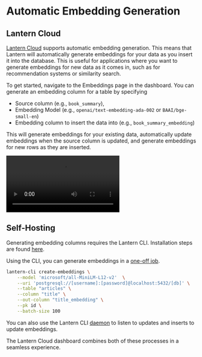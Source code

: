 # Automatic Embedding Generation

## Lantern Cloud

[Lantern Cloud](/) supports automatic embedding generation. This means that Lantern will automatically generate embeddings for your data as you insert it into the database. This is useful for applications where you want to generate embeddings for new data as it comes in, such as for recommendation systems or similarity search.

To get started, navigate to the Embeddings page in the dashboard. You can generate an embedding column for a table by specifying

- Source column (e.g., `book_summary`),
- Embedding Model (e.g., `openai/text-embedding-ada-002` or `BAAI/bge-small-en`)
- Embedding column to insert the data into (e.g., `book_summary_embedding`)

This will generate embeddings for your existing data, automatically update embeddings when the source column is updated, and generate embeddings for new rows as they are inserted.

![Automatic Embedding generation](https://lantern.dev/videos/vector.mp4)

## Self-Hosting

Generating embedding columns requires the Lantern CLI. Installation steps are found [here](/docs/lantern-cli/install).

Using the CLI, you can generate embeddings in a [one-off job](/docs/lantern-cli/embeddings).

```bash
lantern-cli create-embeddings \
    --model 'microsoft/all-MiniLM-L12-v2'  \
    --uri 'postgresql://[username]:[password]@localhost:5432/[db]' \
    --table "articles" \
    --column "title" \
    --out-column "title_embedding" \
    --pk id \
    --batch-size 100
```

You can also use the Lantern CLI [daemon](/docs/lantern-cli/daemon) to listen to updates and inserts to update embeddings.

The Lantern Cloud dashboard combines both of these processes in a seamless experience.

